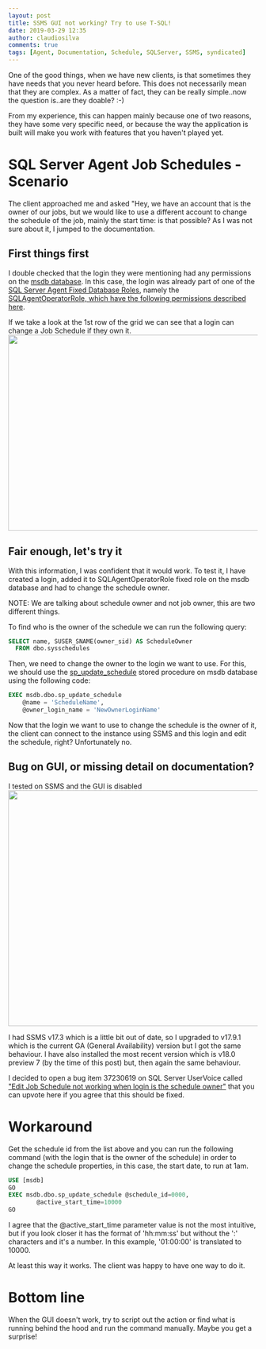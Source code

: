 ```yaml
---
layout: post
title: SSMS GUI not working? Try to use T-SQL!
date: 2019-03-29 12:35
author: claudiosilva
comments: true
tags: [Agent, Documentation, Schedule, SQLServer, SSMS, syndicated]
---
```

One of the good things, when we have new clients, is that sometimes they have needs that you never heard before.
This does not necessarily mean that they are complex. As a matter of fact, they can be really simple..now the question is..are they doable? :-)

From my experience, this can happen mainly because one of two reasons, they have some very specific need, or because the way the application is built will make you work with features that you haven't played yet.

<h1>SQL Server Agent Job Schedules - Scenario</h1>

The client approached me and asked "Hey, we have an account that is the owner of our jobs, but we would like to use a different account to change the schedule of the job, mainly the start time: is that possible?
As I was not sure about it, I jumped to the documentation.

<h2>First things first</h2>

I double checked that the login they were mentioning had any permissions on the <a href="https://docs.microsoft.com/en-us/sql/relational-databases/databases/msdb-database">msdb database</a>. In this case, the login was already part of one of the <a href="https://docs.microsoft.com/en-us/sql/ssms/agent/sql-server-agent-fixed-database-roles">SQL Server Agent Fixed Database Roles</a>, namely the <a href="https://docs.microsoft.com/en-us/sql/ssms/agent/sql-server-agent-fixed-database-roles#sqlagentoperatorrole-permissions">SQLAgentOperatorRole, which have the following permissions described here</a>.

If we take a look at the 1st row of the grid we can see that a login can change a Job Schedule if they own it.
<img src="https://claudioessilva.github.io/img//2019/03/sqlagentoperatorrole_permissions-1.png" alt="" width="800" height="395" class="aligncenter size-full wp-image-1637" />

<h2>Fair enough, let's try it</h2>

With this information, I was confident that it would work.
To test it, I have created a login, added it to SQLAgentOperatorRole fixed role on the msdb database and had to change the schedule owner.

NOTE: We are talking about schedule owner and not job owner, this are two different things.

To find who is the owner of the schedule we can run the following query:

``` sql
SELECT name, SUSER_SNAME(owner_sid) AS ScheduleOwner
  FROM dbo.sysschedules
```

Then, we need to change the owner to the login we want to use. For this, we should use the <a href="https://docs.microsoft.com/en-us/sql/relational-databases/system-stored-procedures/sp-update-schedule-transact-sql">sp_update_schedule</a> stored procedure on msdb database using the following code:

``` sql
EXEC msdb.dbo.sp_update_schedule
	@name = 'ScheduleName',
	@owner_login_name = 'NewOwnerLoginName'
```

Now that the login we want to use to change the schedule is the owner of it, the client can connect to the instance using SSMS and this login and edit the schedule, right? Unfortunately no.

<h2>Bug on GUI, or missing detail on documentation?</h2>

I tested on SSMS and the GUI is disabled
<img src="https://claudioessilva.github.io/img//2019/03/editscheduleonsssm_disabled.png" alt="" width="800" height="475" class="aligncenter size-full wp-image-1634" />

I had SSMS v17.3 which is a little bit out of date, so I upgraded to v17.9.1 which is the current GA (General Availability) version but I got the same behaviour. I have also installed the most recent version which is v18.0 preview 7 (by the time of this post) but, then again the same behaviour.

I decided to open a bug item 37230619 on SQL Server UserVoice called <a href="https://feedback.azure.com/forums/908035-sql-server/suggestions/37230619-edit-job-schedule-not-working-when-login-is-the-sc">"Edit Job Schedule not working when login is the schedule owner"</a> that you can upvote here if you agree that this should be fixed.

<h1>Workaround</h1>

Get the schedule id from the list above and you can run the following command (with the login that is the owner of the schedule) in order to change the schedule properties, in this case, the start date, to run at 1am.

``` sql
USE [msdb]
GO
EXEC msdb.dbo.sp_update_schedule @schedule_id=0000,
		@active_start_time=10000
GO
```

I agree that the @active_start_time parameter value is not the most intuitive, but if you look closer it has the format of 'hh:mm:ss' but without the ':' characters and it's a number.
In this example, '01:00:00' is translated to 10000.

At least this way it works. The client was happy to have one way to do it.

<h1>Bottom line</h1>

When the GUI doesn't work, try to script out the action or find what is running behind the hood and run the command manually. Maybe you get a surprise!
